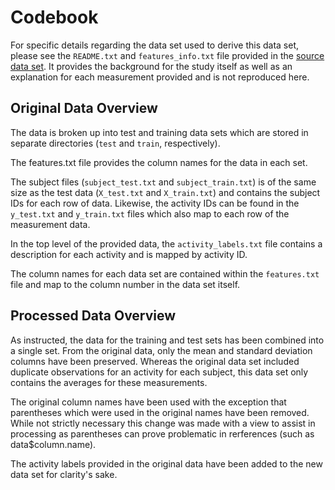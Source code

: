 # Codebook

For specific details regarding the data set used to derive this data set, 
please see the `README.txt` and `features_info.txt` file provided in the [source data 
set](https://d396qusza40orc.cloudfront.net/getdata%2Fprojectfiles%2FUCI%20HAR%20Dataset.zip). 
It provides the background for the study itself as well as an explanation for 
each measurement provided and is not reproduced here.

## Original Data Overview

The data is broken up into test and training data sets which are stored in separate
directories (`test` and `train`, respectively).

The features.txt file provides the column names for the data in each set.

The subject files (`subject_test.txt` and `subject_train.txt`) is of the same size 
as the test data (`X_test.txt` and `X_train.txt`) and contains the subject IDs for
each row of data. Likewise, the activity IDs can be found in the `y_test.txt` and
`y_train.txt` files which also map to each row of the measurement data.

In the top level of the provided data, the `activity_labels.txt` file contains a 
description for each activity and is mapped by activity ID.

The column names for each data set are contained within the `features.txt` file
and map to the column number in the data set itself.

## Processed Data Overview

As instructed, the data for the training and test sets has been combined
into a single set. From the original data, only the mean and standard
deviation columns have been preserved. Whereas the original data set
included duplicate observations for an activity for each subject, this
data set only contains the averages for these measurements.

The original column names have been used with the exception that parentheses
which were used in the original names have been removed. While not strictly
necessary this change was made with a view to assist in processing as
parentheses can prove problematic in rerferences (such as data$column.name).

The activity labels provided in the original data have been added to the
new data set for clarity's sake.
